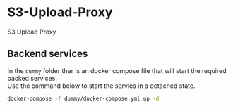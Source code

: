 # S3-Upload-Proxy

S3 Upload Proxy

## Backend services

In the `dummy` folder ther is an docker compose file that will start the required backed services.  
Use the command below to start the servies in a detached state.

```sh
docker-compose -f dummy/docker-compose.yml up -d
```
